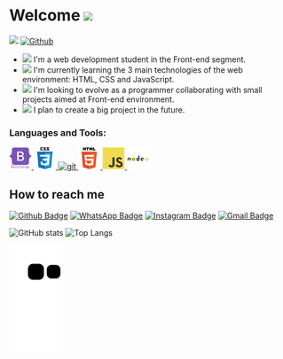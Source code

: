 # Welcome <img src=https://github.com/TheDudeThatCode/TheDudeThatCode/blob/master/Assets/Earth.gif width="30">
![](https://visitor-badge.laobi.icu/badge?page_id=Victor-R-Oliveira.Victor-R-Oliveira)
[![Github](https://img.shields.io/github/followers/Victor-R-Oliveira?label=Follow&style=social)](https://github.com/Victor-R-Oliveira)
- <img src=https://github.com/TheDudeThatCode/TheDudeThatCode/blob/master/Assets/Developer.gif width="20"> I'm a web development student in the Front-end segment.
- <img src=https://github.com/TheDudeThatCode/TheDudeThatCode/blob/master/Assets/Rocket.gif width="20"> I'm currently learning the 3 main technologies of the web environment: HTML, CSS and JavaScript.
- <img src=https://github.com/TheDudeThatCode/TheDudeThatCode/blob/master/Assets/headbang.gif width="20"> I'm looking to evolve as a programmer collaborating with small projects aimed at Front-end environment.
- <img src=https://github.com/TheDudeThatCode/TheDudeThatCode/blob/master/Assets/hmm.gif width="20"> I plan to create a big project in the future.

<h3 align="left">Languages and Tools:</h3>
<p align="left"> <a href="https://getbootstrap.com" target="_blank"> <img src="https://raw.githubusercontent.com/devicons/devicon/master/icons/bootstrap/bootstrap-plain-wordmark.svg" alt="bootstrap" width="40" height="40"/> </a> <a href="https://www.w3schools.com/css/" target="_blank"> <img src="https://raw.githubusercontent.com/devicons/devicon/master/icons/css3/css3-original-wordmark.svg" alt="css3" width="40" height="40"/> </a> <a href="https://git-scm.com/" target="_blank"> <img src="https://www.vectorlogo.zone/logos/git-scm/git-scm-icon.svg" alt="git" width="40" height="40"/> </a> <a href="https://www.w3.org/html/" target="_blank"> <img src="https://raw.githubusercontent.com/devicons/devicon/master/icons/html5/html5-original-wordmark.svg" alt="html5" width="40" height="40"/> </a> <a href="https://developer.mozilla.org/en-US/docs/Web/JavaScript" target="_blank"> <img src="https://raw.githubusercontent.com/devicons/devicon/master/icons/javascript/javascript-original.svg" alt="javascript" width="40" height="40"/> </a> <a href="https://nodejs.org" target="_blank"> <img src="https://raw.githubusercontent.com/devicons/devicon/master/icons/nodejs/nodejs-original-wordmark.svg" alt="nodejs" width="40" height="40"/> </a> </p>


## How to reach me

[![Github Badge](https://img.shields.io/badge/GitHub-100000?style=for-the-badge&logo=github&logoColor=white)](https://github.com/Victor-R-Oliveira)
[![WhatsApp Badge](https://img.shields.io/badge/WhatsApp-25D366?style=for-the-badge&logo=whatsapp&logoColor=white)](http://api.whatsapp.com/send?phone=+5561983192503)
[![Instagram Badge](https://img.shields.io/badge/Instagram-E4405F?style=for-the-badge&logo=instagram&logoColor=white)](https://www.instagram.com/isjustaeron/)
[![Gmail Badge](https://img.shields.io/badge/Gmail-D14836?style=for-the-badge&logo=gmail&logoColor=white)](https://mail.google.com/mail/u/victorrodriguesoliveira0@gmail.com)

![GitHub stats](https://github-readme-stats.vercel.app/api?username=Victor-R-Oliveira&show_icons=true&theme=tokyonight)
![Top Langs](https://github-readme-stats.vercel.app/api/top-langs/?username=Victor-R-Oliveira&theme=tokyonight)

![Snake animation](https://github.com/Victor-R-Oliveira/Victor-R-Oliveira/blob/output/github-contribution-grid-snake.svg)


<!---
Victor-R-Oliveira/Victor-R-Oliveira is a ✨ special ✨ repository because its `README.md` (this file) appears on your GitHub profile.
You can click the Preview link to take a look at your changes.
--->
